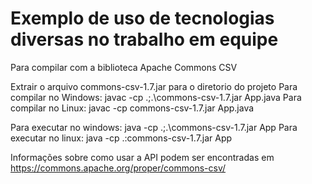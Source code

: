# Exemplo de uso de tecnologias diversas no trabalho em equipe

Para compilar com a biblioteca Apache Commons CSV 

Extrair o arquivo commons-csv-1.7.jar para o diretorio do projeto
Para compilar no Windows: javac -cp .;.\commons-csv-1.7.jar App.java
Para compilar no Linux: javac -cp commons-csv-1.7.jar App.java

Para executar no windows: java -cp .;.\commons-csv-1.7.jar App
Para executar no linux: java -cp .:commons-csv-1.7.jar App

Informações sobre como usar a API podem ser encontradas em https://commons.apache.org/proper/commons-csv/